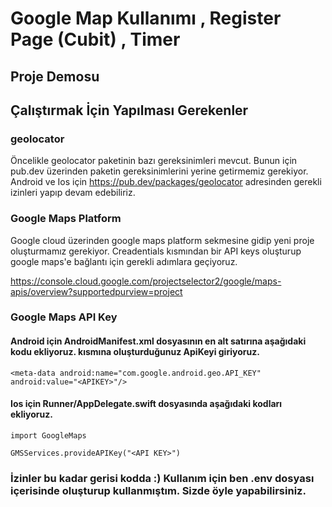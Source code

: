 # Google Map Kullanımı , Register Page (Cubit) , Timer 

## Proje Demosu



## Çalıştırmak İçin Yapılması Gerekenler

### geolocator

Öncelikle geolocator paketinin bazı gereksinimleri mevcut. Bunun için pub.dev üzerinden paketin gereksinimlerini yerine getirmemiz gerekiyor.
Android ve Ios için https://pub.dev/packages/geolocator adresinden gerekli izinleri yapıp devam edebiliriz.

### Google Maps Platform

Google cloud üzerinden google maps platform sekmesine gidip yeni proje oluşturmamız gerekiyor.
Creadentials kısmından bir API keys oluşturup google maps'e bağlantı için gerekli adımlara geçiyoruz.

https://console.cloud.google.com/projectselector2/google/maps-apis/overview?supportedpurview=project


### Google Maps API Key

#### Android için AndroidManifest.xml dosyasının en alt satırına aşağıdaki kodu ekliyoruz. <APIKEY> kısmına oluşturduğunuz ApiKeyi giriyoruz.
  
`<meta-data android:name="com.google.android.geo.API_KEY" android:value="<APIKEY>"/>`

#### Ios için Runner/AppDelegate.swift dosyasında aşağıdaki kodları ekliyoruz.
  
   `import GoogleMaps`



  
  `GMSServices.provideAPIKey("<API KEY>")`
  
   
  ### İzinler bu kadar gerisi kodda :) Kullanım için ben .env dosyası içerisinde oluşturup kullanmıştım. Sizde öyle yapabilirsiniz.
